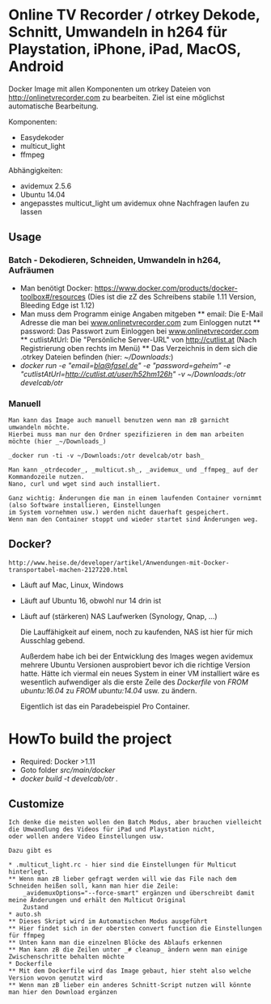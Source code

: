 # Online TV Recorder / otrkey Dekode, Schnitt, Umwandeln in h264 für Playstation, iPhone, iPad, MacOS, Android

Docker Image mit allen Komponenten um otrkey Dateien von http://onlinetvrecorder.com zu bearbeiten.
Ziel ist eine möglichst automatische Bearbeitung.

Komponenten:
	
* Easydekoder
* multicut_light
* ffmpeg

Abhängigkeiten:

* avidemux 2.5.6
* Ubuntu 14.04
* angepasstes multicut_light um avidemux ohne Nachfragen laufen zu lassen

## Usage

### Batch - Dekodieren, Schneiden, Umwandeln in h264, Aufräumen

* Man benötigt Docker: https://www.docker.com/products/docker-toolbox#/resources (Dies ist die zZ des Schreibens stabile 1.11 Version, Bleeding Edge ist 1.12)
* Man muss dem Programm einige Angaben mitgeben
** email: Die E-Mail Adresse die man bei www.onlinetvrecorder.com zum Einloggen nutzt
** password: Das Passwort zum Einloggen bei www.onlinetvrecorder.com
** cutlistAtUrl: Die "Persönliche Server-URL" von http://cutlist.at (Nach Registrierung oben rechts im Menü)
** Das Verzeichnis in dem sich die .otrkey Dateien befinden (hier: _~/Downloads:_)
* _docker run -e "email=bla@fasel.de" -e "password=geheim" -e "cutlistAtUrl=http://cutlist.at/user/h52hm126h" -v ~/Downloads:/otr develcab/otr_


### Manuell

	Man kann das Image auch manuell benutzen wenn man zB garnicht umwandeln möchte.
	Hierbei muss man nur den Ordner spezifizieren in dem man arbeiten möchte (hier _~/Downloads_)
	
	_docker run -ti -v ~/Downloads:/otr develcab/otr bash_
	
	Man kann _otrdecoder_, _multicut.sh_, _avidemux_ und _ffmpeg_ auf der Kommandozeile nutzen.
	Nano, curl und wget sind auch installiert.
	
	Ganz wichtig: Änderungen die man in einem laufenden Container vornimmt (also Software installieren, Einstellungen
	im System vornehmen usw.) werden nicht dauerhaft gespeichert.
	Wenn man den Container stoppt und wieder startet sind Änderungen weg.
	
	
## Docker?

	http://www.heise.de/developer/artikel/Anwendungen-mit-Docker-transportabel-machen-2127220.html
	
* Läuft auf Mac, Linux, Windows
* Läuft auf Ubuntu 16, obwohl nur 14 drin ist
* Läuft auf (stärkeren) NAS Laufwerken (Synology, Qnap, ...)

	Die Lauffähigkeit auf einem, noch zu kaufenden, NAS ist hier für mich Ausschlag gebend.
	
	Außerdem habe ich bei der Entwicklung des Images wegen avidemux mehrere Ubuntu Versionen ausprobiert 
	bevor ich die richtige Version hatte.
	Hätte ich viermal ein neues System in einer VM installiert wäre es wesentlich aufwendiger als 
	die erste Zeile des _Dockerfile_ von _FROM ubuntu:16.04_ zu _FROM ubuntu:14.04_ usw. zu ändern.
	
	Eigentlich ist das ein Paradebeispiel Pro Container.


# HowTo build the project

* Required: Docker >1.11
* Goto folder _src/main/docker_
* _docker build -t develcab/otr ._


## Customize

	Ich denke die meisten wollen den Batch Modus, aber brauchen vielleicht die Umwandlung des Videos für iPad und Playstation nicht,
	oder wollen andere Video Einstellungen usw.
	
	Dazu gibt es 
	
	* .multicut_light.rc - hier sind die Einstellungen für Multicut hinterlegt.
	** Wenn man zB lieber gefragt werden will wie das File nach dem Schneiden heißen soll, kann man hier die Zeile: 
		_avidemuxOptions="--force-smart" ergänzen und überschreibt damit meine Änderungen und erhält den Multicut Original
		Zustand
	* auto.sh
	** Dieses Skript wird im Automatischen Modus ausgeführt
	** Hier findet sich in der obersten convert function die Einstellungen für ffmpeg
	** Unten kann man die einzelnen Blöcke des Ablaufs erkennen
	** Man kann zB die Zeilen unter _# cleanup_ ändern wenn man einige Zwischenschritte behalten möchte
	* Dockerfile
	** Mit dem Dockerfile wird das Image gebaut, hier steht also welche Version wovon genutzt wird
	** Wenn man zB lieber ein anderes Schnitt-Script nutzen will könnte man hier den Download ergänzen
	
	